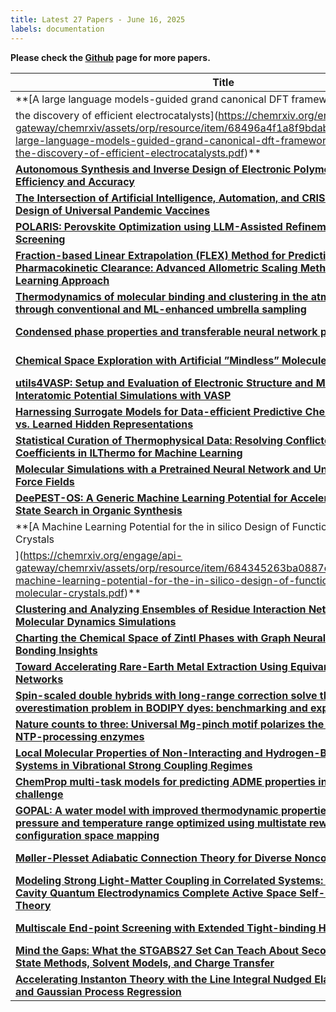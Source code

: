 ```yaml
---
title: Latest 27 Papers - June 16, 2025
labels: documentation
---
```

**Please check the [Github](https://github.com/hdj020402/chemrxiv-daily) page for more papers.**

| **Title** | **Date** |
| --- | --- |
| **[A large language models-guided grand canonical DFT framework for accelerating 
the discovery of efficient electrocatalysts](https://chemrxiv.org/engage/api-gateway/chemrxiv/assets/orp/resource/item/68496a4f1a8f9bdab588dc8b/original/a-large-language-models-guided-grand-canonical-dft-framework-for-accelerating-the-discovery-of-efficient-electrocatalysts.pdf)** | 2025-06-13 |
| **[Autonomous Synthesis and Inverse Design of Electronic Polymers with High Efficiency and Accuracy](https://chemrxiv.org/engage/api-gateway/chemrxiv/assets/orp/resource/item/6806c318927d1c2e66207ec5/original/autonomous-synthesis-and-inverse-design-of-electronic-polymers-with-high-efficiency-and-accuracy.pdf)** | 2025-06-13 |
| **[The Intersection of Artificial Intelligence, Automation, and CRISPR-Cas9  in the Design of Universal Pandemic Vaccines ](https://chemrxiv.org/engage/api-gateway/chemrxiv/assets/orp/resource/item/6845753fc1cb1ecda0668edf/original/the-intersection-of-artificial-intelligence-automation-and-crispr-cas9-in-the-design-of-universal-pandemic-vaccines.pdf)** | 2025-06-11 |
| **[POLARIS: Perovskite Optimization using LLM-Assisted Refinement and Intelligent Screening](https://chemrxiv.org/engage/api-gateway/chemrxiv/assets/orp/resource/item/68433433c1cb1ecda0ed97a5/original/polaris-perovskite-optimization-using-llm-assisted-refinement-and-intelligent-screening.pdf)** | 2025-06-11 |
| **[Fraction-based Linear Extrapolation (FLEX) Method for Predicting Human Pharmacokinetic Clearance: Advanced Allometric Scaling Method and Machine Learning Approach](https://chemrxiv.org/engage/api-gateway/chemrxiv/assets/orp/resource/item/6840f5e03ba0887c33c934b9/original/fraction-based-linear-extrapolation-flex-method-for-predicting-human-pharmacokinetic-clearance-advanced-allometric-scaling-method-and-machine-learning-approach.pdf)** | 2025-06-09 |
| **[Thermodynamics of molecular binding and clustering in the atmosphere revealed through conventional and ML-enhanced umbrella sampling](https://chemrxiv.org/engage/api-gateway/chemrxiv/assets/orp/resource/item/684a4a081a8f9bdab5b2d2eb/original/thermodynamics-of-molecular-binding-and-clustering-in-the-atmosphere-revealed-through-conventional-and-ml-enhanced-umbrella-sampling.pdf)** | 2025-06-13 |
| **[Condensed phase properties and transferable neural network potentials](https://chemrxiv.org/engage/api-gateway/chemrxiv/assets/orp/resource/item/684a81551a8f9bdab5bcae3d/original/condensed-phase-properties-and-transferable-neural-network-potentials.pdf)** | 2025-06-13 |
| **[Chemical Space Exploration with Artificial ”Mindless” Molecules](https://chemrxiv.org/engage/api-gateway/chemrxiv/assets/orp/resource/item/68485424c1cb1ecda0d94ffd/original/chemical-space-exploration-with-artificial-mindless-molecules.pdf)** | 2025-06-13 |
| **[utils4VASP: Setup and Evaluation of Electronic Structure and Machine-Learned Interatomic Potential Simulations with VASP](https://chemrxiv.org/engage/api-gateway/chemrxiv/assets/orp/resource/item/6845bc641a8f9bdab5ec3bb3/original/utils4vasp-setup-and-evaluation-of-electronic-structure-and-machine-learned-interatomic-potential-simulations-with-vasp.pdf)** | 2025-06-13 |
| **[Harnessing Surrogate Models for Data-efficient Predictive Chemistry: Descriptors vs. Learned Hidden Representations](https://chemrxiv.org/engage/api-gateway/chemrxiv/assets/orp/resource/item/684822d83ba0887c335715c1/original/harnessing-surrogate-models-for-data-efficient-predictive-chemistry-descriptors-vs-learned-hidden-representations.pdf)** | 2025-06-12 |
| **[Statistical Curation of Thermophysical Data: Resolving Conflicted Activity Coefficients in ILThermo for Machine Learning](https://chemrxiv.org/engage/api-gateway/chemrxiv/assets/orp/resource/item/68483300c1cb1ecda0d4448d/original/statistical-curation-of-thermophysical-data-resolving-conflicted-activity-coefficients-in-il-thermo-for-machine-learning.pdf)** | 2025-06-12 |
| **[Molecular Simulations with a Pretrained Neural Network and Universal Pairwise Force Fields](https://chemrxiv.org/engage/api-gateway/chemrxiv/assets/orp/resource/item/68456a303ba0887c33e85a14/original/molecular-simulations-with-a-pretrained-neural-network-and-universal-pairwise-force-fields.pdf)** | 2025-06-11 |
| **[DeePEST-OS: A Generic Machine Learning Potential for Accelerating Transition State Search in Organic Synthesis](https://chemrxiv.org/engage/api-gateway/chemrxiv/assets/orp/resource/item/684161351a8f9bdab5d606ae/original/dee-pest-os-a-generic-machine-learning-potential-for-accelerating-transition-state-search-in-organic-synthesis.pdf)** | 2025-06-11 |
| **[A Machine Learning Potential for the in silico Design of Functional Organic Molecular Crystals
](https://chemrxiv.org/engage/api-gateway/chemrxiv/assets/orp/resource/item/684345263ba0887c3375efbc/original/a-machine-learning-potential-for-the-in-silico-design-of-functional-organic-molecular-crystals.pdf)** | 2025-06-11 |
| **[Clustering and Analyzing Ensembles of Residue Interaction Networks from Molecular Dynamics Simulations](https://chemrxiv.org/engage/api-gateway/chemrxiv/assets/orp/resource/item/68430481c1cb1ecda0e41722/original/clustering-and-analyzing-ensembles-of-residue-interaction-networks-from-molecular-dynamics-simulations.pdf)** | 2025-06-11 |
| **[Charting the Chemical Space of Zintl Phases with Graph Neural Networks and Bonding Insights](https://chemrxiv.org/engage/api-gateway/chemrxiv/assets/orp/resource/item/6842e610c1cb1ecda0de12eb/original/charting-the-chemical-space-of-zintl-phases-with-graph-neural-networks-and-bonding-insights.pdf)** | 2025-06-11 |
| **[Toward Accelerating Rare-Earth Metal Extraction Using Equivariant Neural Networks](https://chemrxiv.org/engage/api-gateway/chemrxiv/assets/orp/resource/item/684279d91a8f9bdab53e29b9/original/toward-accelerating-rare-earth-metal-extraction-using-equivariant-neural-networks.pdf)** | 2025-06-10 |
| **[Spin-scaled double hybrids with long-range correction solve the TD-DFT overestimation problem in BODIPY dyes: benchmarking and experimental validation](https://chemrxiv.org/engage/api-gateway/chemrxiv/assets/orp/resource/item/684937743ba0887c33849d2a/original/spin-scaled-double-hybrids-with-long-range-correction-solve-the-td-dft-overestimation-problem-in-bodipy-dyes-benchmarking-and-experimental-validation.pdf)** | 2025-06-12 |
| **[Nature counts to three: Universal Mg-pinch motif polarizes the cleaved bond in NTP-processing enzymes](https://chemrxiv.org/engage/api-gateway/chemrxiv/assets/orp/resource/item/6849c1091a8f9bdab5961594/original/nature-counts-to-three-universal-mg-pinch-motif-polarizes-the-cleaved-bond-in-ntp-processing-enzymes.pdf)** | 2025-06-13 |
| **[Local Molecular Properties of Non-Interacting and Hydrogen-Bonded Water Systems in Vibrational Strong Coupling Regimes](https://chemrxiv.org/engage/api-gateway/chemrxiv/assets/orp/resource/item/684828ed1a8f9bdab550d490/original/local-molecular-properties-of-non-interacting-and-hydrogen-bonded-water-systems-in-vibrational-strong-coupling-regimes.pdf)** | 2025-06-12 |
| **[ChemProp multi-task models for predicting ADME properties in the Polaris challenge](https://chemrxiv.org/engage/api-gateway/chemrxiv/assets/orp/resource/item/6841f19f3ba0887c3311057c/original/chem-prop-multi-task-models-for-predicting-adme-properties-in-the-polaris-challenge.pdf)** | 2025-06-10 |
| **[GOPAL: A water model with improved thermodynamic properties over a large pressure and temperature range optimized using multistate reweighting and configuration space mapping](https://chemrxiv.org/engage/api-gateway/chemrxiv/assets/orp/resource/item/684a14913ba0887c33af22a3/original/gopal-a-water-model-with-improved-thermodynamic-properties-over-a-large-pressure-and-temperature-range-optimized-using-multistate-reweighting-and-configuration-space-mapping.pdf)** | 2025-06-13 |
| **[Møller-Plesset Adiabatic Connection Theory for Diverse Noncovalent Interactions](https://chemrxiv.org/engage/api-gateway/chemrxiv/assets/orp/resource/item/6814f44a927d1c2e66ba9cd6/original/m-ller-plesset-adiabatic-connection-theory-for-diverse-noncovalent-interactions.pdf)** | 2025-06-11 |
| **[Modeling Strong Light-Matter Coupling in Correlated Systems: State-Averaged Cavity Quantum Electrodynamics Complete Active Space Self-Consistent Field Theory](https://chemrxiv.org/engage/api-gateway/chemrxiv/assets/orp/resource/item/684356b53ba0887c337ebae7/original/modeling-strong-light-matter-coupling-in-correlated-systems-state-averaged-cavity-quantum-electrodynamics-complete-active-space-self-consistent-field-theory.pdf)** | 2025-06-11 |
| **[Multiscale End-point Screening with Extended Tight-binding Hamiltonians ](https://chemrxiv.org/engage/api-gateway/chemrxiv/assets/orp/resource/item/68429a363ba0887c334e9f44/original/multiscale-end-point-screening-with-extended-tight-binding-hamiltonians.pdf)** | 2025-06-11 |
| **[Mind the Gaps: What the STGABS27 Set Can Teach About Second Order Excited State Methods, Solvent Models, and Charge Transfer](https://chemrxiv.org/engage/api-gateway/chemrxiv/assets/orp/resource/item/68418fe3c1cb1ecda06d52ff/original/mind-the-gaps-what-the-stgabs27-set-can-teach-about-second-order-excited-state-methods-solvent-models-and-charge-transfer.pdf)** | 2025-06-10 |
| **[Accelerating Instanton Theory with the Line Integral Nudged Elastic Band Method and Gaussian Process Regression](https://chemrxiv.org/engage/api-gateway/chemrxiv/assets/orp/resource/item/6841114b1a8f9bdab5c7ed7a/original/accelerating-instanton-theory-with-the-line-integral-nudged-elastic-band-method-and-gaussian-process-regression.pdf)** | 2025-06-09 |

